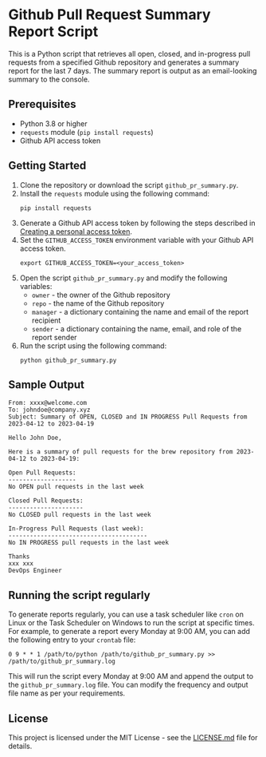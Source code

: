 # Github Pull Request Summary Report Script

This is a Python script that retrieves all open, closed, and in-progress pull requests from a specified Github repository and generates a summary report for the last 7 days. The summary report is output as an email-looking summary to the console.

## Prerequisites

- Python 3.8 or higher
- `requests` module (`pip install requests`)
- Github API access token

## Getting Started

1. Clone the repository or download the script `github_pr_summary.py`.
2. Install the `requests` module using the following command:
    ```
    pip install requests
    ```
3. Generate a Github API access token by following the steps described in [Creating a personal access token](https://docs.github.com/en/authentication/keeping-your-account-and-data-secure/creating-a-personal-access-token).
4. Set the `GITHUB_ACCESS_TOKEN` environment variable with your Github API access token.
    ```
    export GITHUB_ACCESS_TOKEN=<your_access_token>
    ```
5. Open the script `github_pr_summary.py` and modify the following variables:
    - `owner` - the owner of the Github repository
    - `repo` - the name of the Github repository
    - `manager` - a dictionary containing the name and email of the report recipient
    - `sender` - a dictionary containing the name, email, and role of the report sender
6. Run the script using the following command:
    ```
    python github_pr_summary.py
    ```

## Sample Output
    From: xxxx@welcome.com
    To: johndoe@company.xyz
    Subject: Summary of OPEN, CLOSED and IN PROGRESS Pull Requests from 2023-04-12 to 2023-04-19

    Hello John Doe,

    Here is a summary of pull requests for the brew repository from 2023-04-12 to 2023-04-19:

    Open Pull Requests:
    -------------------
    No OPEN pull requests in the last week

    Closed Pull Requests:
    ---------------------
    No CLOSED pull requests in the last week

    In-Progress Pull Requests (last week):
    ---------------------------------------
    No IN PROGRESS pull requests in the last week

    Thanks
    xxx xxx
    DevOps Engineer


## Running the script regularly

To generate reports regularly, you can use a task scheduler like `cron` on Linux or the Task Scheduler on Windows to run the script at specific times. For example, to generate a report every Monday at 9:00 AM, you can add the following entry to your `crontab` file:

    0 9 * * 1 /path/to/python /path/to/github_pr_summary.py >> /path/to/github_pr_summary.log

This will run the script every Monday at 9:00 AM and append the output to the `github_pr_summary.log` file. You can modify the frequency and output file name as per your requirements.

## License

This project is licensed under the MIT License - see the [LICENSE.md](LICENSE.md) file for details.

